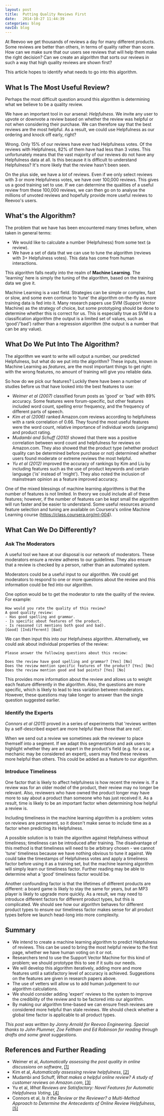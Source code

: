 ```yaml
---
layout: post
title:  Putting Quality Reviews First
date:   2014-10-27 11:44:39
categories: blog
navId: blog
---
```


At Reevoo we get thousands of reviews a day for many different products. Some reviews are better than others, in terms of quality rather than score. How can we make sure that our users see reviews that will help them make the right decision? Can we create an algorithm that sorts our reviews in such a way that high quality reviews are shown first?

This article hopes to identify what needs to go into this algorithm.

## What Is The Most Useful Review?

Perhaps the most difficult question around this algorithm is determining what we believe to be a quality review.

We have an important tool in our arsenal: *Helpfulness*. We invite any user to upvote or downvote a review based on whether the review was helpful or not when considering their purchase. We can therefore say that the best reviews are the most helpful. As a result, we could use Helpfulness as our ordering and knock off early, right?

Wrong. Only 15% of our reviews have ever had Helpfulness votes. Of the reviews with Helpfulness, 82% of them have had less than 3 votes. This unfortunately means that the vast majority of our reviews do not have any Helpfulness data at all. Is this because it is difficult to understand Helpfulness? It's more likely that the review hasn't been seen.

On the plus side, we have a *lot* of reviews. Even if we only select reviews with 3 or more Helpfulness votes, we have over 100,000 reviews. This gives us a good training set to use. If we can determine the qualities of a useful review from these 100,000 reviews, we can then go on to analyse the millions of unvoted reviews and hopefully provide more useful reviews to Reevoo's users.

## What's the Algorithm?

The problem that we have has been encountered many times before, when taken in general terms:

- We would like to calculate a number (Helpfulness) from some text (a review).
- We have a set of data that we can use to tune the algorithm (reviews with 3+ Helpfulness votes). This data has come from human interactions.

This algorithm falls neatly into the realm of **Machine Learning**. The 'learning' here is simply the tuning of the algorithm, based on the training data we give it.

Machine Learning is a vast field. Strategies can be simple or complex, fast or slow, and some even continue to 'tune' the algorithm on-the-fly as more training data is fed into it. Many research papers use SVM (Support Vector Machine) as the strategy of choice, but some prototyping should be done to determine whether this is correct for us. This is especially true as SVM is a classification algorithm (the output is a limited set of values, such as 'good'/'bad') rather than a regression algorithm (the output is a number that can be any value).

## What Do We Put Into The Algorithm?

The algorithm we want to write will output a number, our predicted Helpfulness, but what do we put into the algorithm? These inputs, known in Machine Learning as *features*, are the most important things to get right: with the wrong features, no amount of training will give you reliable data.

So how do we pick our features? Luckily there have been a number of studies before us that have looked into the best features to use:

- *Weimer et al (2007)* classified forum posts as 'good' or 'bad' with 89% accuracy. Some features were forum-specific, but other features included word count, spelling error frequency, and the frequency of different parts of speech.
- *Kim et al (2006)* ranked Amazon.com reviews according to helpfulness with a rank correlation of 0.66. They found the most useful features were the word count, relative importance of individual words (unigrams) and product rating.
- *Mudambi and Schuff (2010)* showed that there was a positive correlation between word count and helpfulness for reviews on Amazon.com. They also showed that the product type (whether product quality can be determined before purchase or not) determined whether users found moderate or extreme reviews the most helpful.
- *Yu et al (2012)* improved the accuracy of rankings by Kim and Liu by including features such as the use of product keywords and certain language ('is' instead of 'might'). They also noted the inclusion of mainstream opinion as a feature improved accuracy.

One of the mixed blessings of machine learning algorithms is that the number of features is not limited. In theory we could include all of these features; however, if the number of features can be kept small the algorithm will run faster and be easier to understand. Some useful resources around feature selection and tuning are available on Coursera's online Machine Learning course (https://class.coursera.org/ml-004). 

## What Can We Do Differently?

### Ask The Moderators

A useful tool we have at our disposal is our network of moderators. These moderators ensure a review adheres to our guidelines. They also ensure that a review is checked by a person, rather than an automated system.

Moderators could be a useful input to our algorithm. We could get moderators to respond to one or more questions about the review and this information could be fed into our algorithm.

One option would be to get the moderator to rate the quality of the review. For example:

    How would you rate the quality of this review?
    A good quality review:
    - Has good spelling and grammar.
    - Is specific about features of the product.
    - Is reasoned (it mentions both good and bad).
    [Good] [Indifferent] [Bad]

We can then input this into our Helpfulness algorithm. Alternatively, we could ask about individual properties of the review:

    Please answer the following questions about this review:

    Does the review have good spelling and grammar? [Yes] [No]
    Does the review mention specific features of the product? [Yes] [No]
    Does the review mention good and bad points? [Yes] [No]

This provides more information about the review and allows us to weight each feature differently in the algorithm. Also, the questions are more specific, which is likely to lead to less variation between moderators. However, these questions may take longer to answer than the single question suggested earlier.

### Identify the Experts

*Connors et al (2011)* proved in a series of experiments that 'reviews written by a self-described expert are more helpful than those that are not'.

When we send out a review we sometimes ask the reviewer to place themself into a segment. If we adapt this segmentation and ask users to highlight whether they are an expert in the product's field (e.g. for a car, a mechanic may be considered an expert), users may find these reviews more helpful than others. This could be added as a feature to our algorithm.

### Introduce Timeliness

One factor that is likely to affect helpfulness is how recent the review is. If a review was for an older model of the product, their review may no longer be relevant. Also, reviewers who have owned the product longer may have more to say about a product than someone who has just received it. As a result, time is likely to be an important factor when determining how helpful a review is.

Including timeliness in the machine learning algorithm is a problem: votes on reviews are permanent, so it doesn't make sense to include time as a factor when predicting its Helpfulness.

A possible solution is to train the algorithm against Helpfulness without timeliness; timeliness can be introduced after training. The disadvantage of this method is that timeliness will need to be arbitrary chosen - we cannot 'tune' timeliness because we have nothing obvious to tune it against. We could take the timestamps of Helpfulness votes and apply a timeliness factor before using it as a training set, but the machine learning algorithm will simply learn our timeliness factor. Further reading may be able to determine what a 'good' timeliness factor would be.

Another confounding factor is that the lifetimes of different products are different: a board game is likely to stay the same for years, but an MP3 player is likely to upgrade more quickly. As a result, we may need to introduce different factors for different product types, but this is complicated. We should see how our algorithm behaves for different product types to ensure our timeliness factor makes sense for all product types before we launch head-long into more complexity.

## Summary

- We intend to create a machine learning algorithm to predict Helpfulness of reviews. This can be used to bring the most helpful review to the first page, whether we have human voting on it or not.
- Researchers tend to use the Support Vector Machine for this kind of problem; we should prototype this to see if it suits our needs.
- We will develop this algorithm iteratively, adding more and more features until a satisfactory level of accuracy is achieved. Suggestions on the features are given in research papers above.
- The use of vetters will allow us to add human judgement to our algorithm calculations.
- We should consider adding 'expert' reviews to the system to improve the credibility of the review and to be factored into our algorithm.
- By making our algorithm time-based we can ensure fresh reviews are considered more helpful than stale reviews. We should check whether a global time factor is applicable to all product types.

*This post was written by Jonny Arnold for Reevoo Engineering. Special thanks to John Plummer, Zoe Feltham and Ed Robinson for reading through drafts and some great suggestions.*

## References and Further Reading

- Weimer et al, *Automatically assessing the post quality in online discussions on software*, [[1]](http://dl.acm.org/citation.cfm?id=1557806&CFID=588005427&CFTOKEN=61141331)
- Kim et al, *Automatically assessing review helpfulness*, [[2]](http://dl.acm.org/citation.cfm?id=1610135&CFID=588005427&CFTOKEN=61141331)
- Mudambi and Schuff, *What makes a helpful online review? A study of customer reviews on Amazon.com*, [[3]](http://aisel.aisnet.org/cgi/viewcontent.cgi?article=2898&context=misq&sei-redir=1&referer=http%3A%2F%2Fscholar.google.co.uk%2Fscholar%3Fq%3Dreview%2Bhelpfulness%26btnG%3D%26hl%3Den%26as_sdt%3D0%252C5#search=%22review%20helpfulness%22)
- Yu et al, *What Reviews are Satisfactory: Novel Features for Automatic Helpfulness Voting*, [[4]](http://webcache.googleusercontent.com/search?q=cache:pImixE2-otYJ:nlp.suda.edu.cn/~gdzhou/publication/hongy2012_SIGIR_Automatic%2520helpfulness%2520voting.pdf+&cd=2&hl=en&ct=clnk&gl=uk)
- Connors et al, *Is It the Review or the Reviewer? a Multi-Method Approach to Determine the Antecedents of Online Review Helpfulness*, [[5]](http://ieeexplore.ieee.org/xpl/login.jsp?tp=&arnumber=5718695&url=http%3A%2F%2Fieeexplore.ieee.org%2Fxpls%2Fabs_all.jsp%3Farnumber%3D5718695)